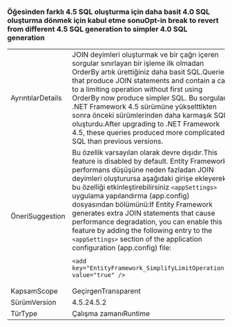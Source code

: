 ### <a name="opt-in-break-to-revert-from-different-45-sql-generation-to-simpler-40-sql-generation"></a><span data-ttu-id="d7e66-101">Öğesinden farklı 4.5 SQL oluşturma için daha basit 4.0 SQL oluşturma dönmek için kabul etme sonu</span><span class="sxs-lookup"><span data-stu-id="d7e66-101">Opt-in break to revert from different 4.5 SQL generation to simpler 4.0 SQL generation</span></span>

|   |   |
|---|---|
|<span data-ttu-id="d7e66-102">Ayrıntılar</span><span class="sxs-lookup"><span data-stu-id="d7e66-102">Details</span></span>|<span data-ttu-id="d7e66-103">JOIN deyimleri oluşturmak ve bir çağrı içeren sorgular sınırlayan bir işleme ilk olmadan OrderBy artık ürettiğiniz daha basit SQL.</span><span class="sxs-lookup"><span data-stu-id="d7e66-103">Queries that produce JOIN statements and contain a call to a limiting operation without first using OrderBy now produce simpler SQL.</span></span> <span data-ttu-id="d7e66-104">Bu sorgular, .NET Framework 4.5 sürümüne yükselttikten sonra önceki sürümlerinden daha karmaşık SQL oluşturdu.</span><span class="sxs-lookup"><span data-stu-id="d7e66-104">After upgrading to .NET Framework 4.5, these queries produced more complicated SQL than previous versions.</span></span>|
|<span data-ttu-id="d7e66-105">Öneri</span><span class="sxs-lookup"><span data-stu-id="d7e66-105">Suggestion</span></span>|<span data-ttu-id="d7e66-106">Bu özellik varsayılan olarak devre dışıdır.</span><span class="sxs-lookup"><span data-stu-id="d7e66-106">This feature is disabled by default.</span></span> <span data-ttu-id="d7e66-107">Entity Framework performans düşüşüne neden fazladan JOIN deyimleri oluşturursa aşağıdaki girişe ekleyerek bu özelliği etkinleştirebilirsiniz <code>&lt;appSettings&gt;</code> uygulama yapılandırma (app.config) dosyasından bölümünü:</span><span class="sxs-lookup"><span data-stu-id="d7e66-107">If Entity Framework generates extra JOIN statements that cause performance degradation, you can enable this feature by adding the following entry to the <code>&lt;appSettings&gt;</code> section of the application configuration (app.config) file:</span></span><pre><code class="lang-xml">&lt;add key=&quot;EntityFramework_SimplifyLimitOperations&quot; value=&quot;true&quot; /&gt;&#13;&#10;</code></pre>|
|<span data-ttu-id="d7e66-108">Kapsam</span><span class="sxs-lookup"><span data-stu-id="d7e66-108">Scope</span></span>|<span data-ttu-id="d7e66-109">Geçirgen</span><span class="sxs-lookup"><span data-stu-id="d7e66-109">Transparent</span></span>|
|<span data-ttu-id="d7e66-110">Sürüm</span><span class="sxs-lookup"><span data-stu-id="d7e66-110">Version</span></span>|<span data-ttu-id="d7e66-111">4.5.2</span><span class="sxs-lookup"><span data-stu-id="d7e66-111">4.5.2</span></span>|
|<span data-ttu-id="d7e66-112">Tür</span><span class="sxs-lookup"><span data-stu-id="d7e66-112">Type</span></span>|<span data-ttu-id="d7e66-113">Çalışma zamanı</span><span class="sxs-lookup"><span data-stu-id="d7e66-113">Runtime</span></span>|


